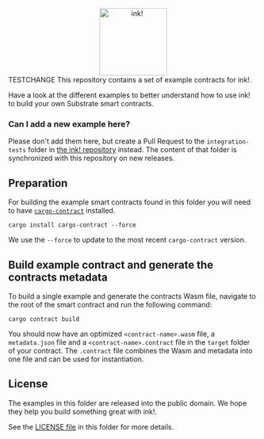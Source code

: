 <div align="center">
   <img src="./.images/ink-logo-glow.svg" alt="ink!" height="136" />
</div>
TESTCHANGE
This repository contains a set of example contracts for ink!.

Have a look at the different examples to better understand how to use ink! to build your own Substrate smart contracts.

### Can I add a new example here?

Please don't add them here, but create a Pull Request to the `integration-tests` folder in [the ink! repository](https://github.com/paritytech/ink) instead.
The content of that folder is synchronized with this repository on new releases.

## Preparation

For building the example smart contracts found in this folder you will need to have [`cargo-contract`](https://github.com/paritytech/cargo-contract) installed.

```
cargo install cargo-contract --force
```

We use the `--force` to update to the most recent `cargo-contract` version.

## Build example contract and generate the contracts metadata

To build a single example and generate the contracts Wasm file, navigate to the root of the smart contract and run the following command:

`cargo contract build`

You should now have an optimized `<contract-name>.wasm` file, a `metadata.json` file and a `<contract-name>.contract` file in the `target` folder of your contract.
The `.contract` file combines the Wasm and metadata into one file and can be used for instantiation.

## License

The examples in this folder are released into the public domain.
We hope they help you build something great with ink!.

See the [LICENSE file](LICENSE) in this folder for more details.
